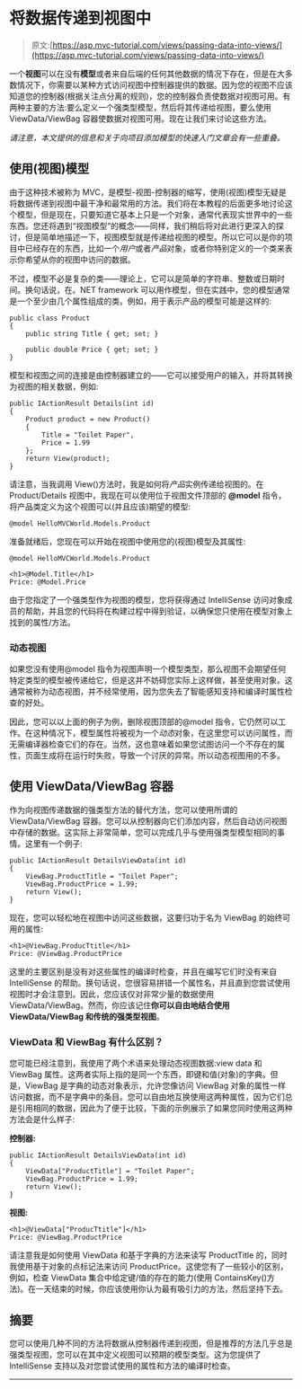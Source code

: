 # 将数据传递到视图中

> 原文:[https://asp.mvc-tutorial.com/views/passing-data-into-views/](https://asp.mvc-tutorial.com/views/passing-data-into-views/)

一个**视图**可以在没有**模型**或者来自后端的任何其他数据的情况下存在，但是在大多数情况下，你需要以某种方式访问视图中控制器提供的数据。因为您的视图不应该知道您的控制器(根据关注点分离的规则)，您的控制器负责使数据对视图可用。有两种主要的方法:要么定义一个强类型模型，然后将其传递给视图，要么使用 ViewData/ViewBag 容器使数据对视图可用。现在让我们来讨论这些方法。

*请注意，本文提供的信息和关于向项目添加模型的快速入门文章会有一些重叠。*

## 使用(视图)模型

由于这种技术被称为 MVC，是模型-视图-控制器的缩写，使用(视图)模型无疑是将数据传递到视图中最干净和最常用的方法。我们将在本教程的后面更多地讨论这个模型，但是现在，只要知道它基本上只是一个对象，通常代表现实世界中的一些东西。您还将遇到“视图模型”的概念——同样，我们稍后将对此进行更深入的探讨，但是简单地描述一下，视图模型就是传递给视图的模型。所以它可以是你的项目中已经存在的东西，比如一个*用户*或者*产品*对象，或者你特别定义的一个类来表示你希望从你的视图中访问的数据。

不过，模型不必是复杂的类——理论上，它可以是简单的字符串、整数或日期时间。换句话说，在。NET framework 可以用作模型，但在实践中，您的模型通常是一个至少由几个属性组成的类。例如，用于表示产品的模型可能是这样的:

```
public class Product
{
    public string Title { get; set; }

    public double Price { get; set; }
}
```

<input type="hidden" name="IL_IN_ARTICLE">

模型和视图之间的连接是由控制器建立的——它可以接受用户的输入，并将其转换为视图的相关数据，例如:

```
public IActionResult Details(int id)
{
    Product product = new Product()
    {
        Title = "Toilet Paper",
        Price = 1.99
    };
    return View(product);
}
```

请注意，当我调用 View()方法时，我是如何将*产品*实例传递给视图的。在 Product/Details 视图中，我现在可以使用位于视图文件顶部的 **@model** 指令，将产品类定义为这个视图可以(并且应该)期望的模型:

```
@model HelloMVCWorld.Models.Product
```

准备就绪后，您现在可以开始在视图中使用您的(视图)模型及其属性:

```
@model HelloMVCWorld.Models.Product

<h1>@Model.Title</h1>
Price: @Model.Price
```

由于您指定了一个强类型作为视图的模型，您将获得通过 IntelliSense 访问对象成员的帮助，并且您的代码将在构建过程中得到验证，以确保您只使用在模型对象上找到的属性/方法。

### 动态视图

如果您没有使用@model 指令为视图声明一个模型类型，那么视图不会期望任何特定类型的模型被传递给它，但是这并不妨碍您实际上这样做，甚至使用对象。这通常被称为动态视图，并不经常使用，因为您失去了智能感知支持和编译时属性检查的好处。

因此，您可以以上面的例子为例，删除视图顶部的@model 指令，它仍然可以工作。在这种情况下，模型属性将被视为一个*动态*对象，在这里您可以访问属性，而无需编译器检查它们的存在。当然，这也意味着如果您试图访问一个不存在的属性，页面生成将在运行时失败，导致一个讨厌的异常。所以动态视图用的不多。

## 使用 ViewData/ViewBag 容器

作为向视图传递数据的强类型方法的替代方法，您可以使用所谓的 ViewData/ViewBag 容器。您可以从控制器向它们添加内容，然后自动访问视图中存储的数据。这实际上非常简单，您可以完成几乎与使用强类型模型相同的事情。这里有一个例子:

```
public IActionResult DetailsViewData(int id)
{
    ViewBag.ProductTitle = "Toilet Paper";
    ViewBag.ProductPrice = 1.99;
    return View();
}
```

现在，您可以轻松地在视图中访问这些数据，这要归功于名为 ViewBag 的始终可用的属性:

```
<h1>@ViewBag.ProducTtitle</h1>
Price: @ViewBag.ProductPrice
```

这里的主要区别是没有对这些属性的编译时检查，并且在编写它们时没有来自 IntelliSense 的帮助。换句话说，您很容易拼错一个属性名，并且直到您尝试使用视图时才会注意到。因此，您应该仅对非常少量的数据使用 ViewData/ViewBag。然而，你应该记住**你可以自由地结合使用 ViewData/ViewBag 和传统的强类型视图**。

### ViewData 和 ViewBag 有什么区别？

您可能已经注意到，我使用了两个术语来处理动态视图数据:view data 和 ViewBag 属性。这两者实际上指的是同一个东西，即键和值(对象)的字典。但是，ViewBag 是字典的动态对象表示，允许您像访问 ViewBag 对象的属性一样访问数据，而不是字典中的条目。您可以自由地互换使用这两种属性，因为它们总是引用相同的数据，因此为了便于比较，下面的示例展示了如果您同时使用这两种方法会是什么样子:

**控制器:**

```
public IActionResult DetailsViewData(int id)
{
    ViewData["ProductTitle"] = "Toilet Paper";
    ViewBag.ProductPrice = 1.99;
    return View();
}
```

**视图:**

```
<h1>@ViewData["ProducTtitle"]</h1>
Price: @ViewBag.ProductPrice
```

请注意我是如何使用 ViewData 和基于字典的方法来读写 ProductTitle 的，同时我使用基于对象的点标记法来访问 ProductPrice。这使您有了一些较小的区别，例如，检查 ViewData 集合中给定键/值的存在的能力(使用 ContainsKey()方法)。在一天结束的时候，你应该使用你认为最有吸引力的方法，然后坚持下去。

## 摘要

您可以使用几种不同的方法将数据从控制器传递到视图，但是推荐的方法几乎总是强类型视图，您可以在其中定义视图可以预期的模型类型。这为您提供了 IntelliSense 支持以及对您尝试使用的属性和方法的编译时检查。

* * *